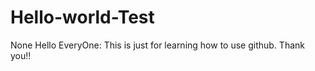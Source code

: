 # Hello-world-Test
None
Hello EveryOne:
  This is just for learning how to use github.
  Thank you!!
